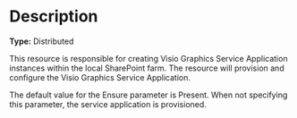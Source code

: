# Description

**Type:** Distributed

This resource is responsible for creating Visio Graphics Service Application
instances within the local SharePoint farm. The resource will provision and
configure the Visio Graphics Service Application.

The default value for the Ensure parameter is Present. When not specifying this
parameter, the service application is provisioned.
